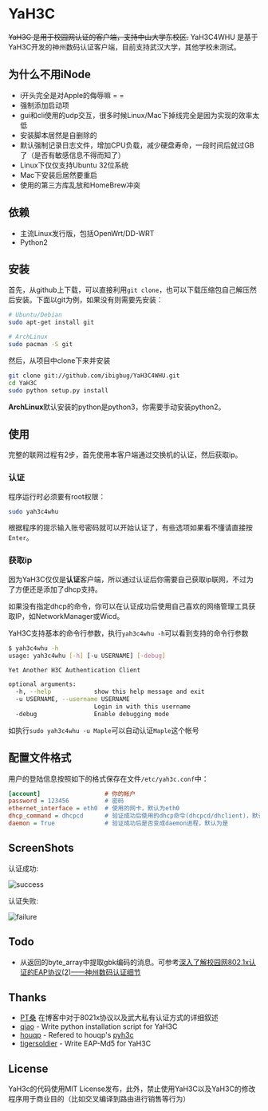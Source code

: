 YaH3C
=====

<del>YaH3C 是用于校园网认证的客户端，支持中山大学东校区.</del>
YaH3C4WHU 是基于YaH3C开发的神州数码认证客户端，目前支持武汉大学，其他学校未测试。



为什么不用iNode
---------------

* i开头完全是对Apple的侮辱嘛 = =
* 强制添加启动项
* gui和cli使用的udp交互，很多时候Linux/Mac下掉线完全是因为实现的效率太低
* 安装脚本居然是自删除的
* 默认强制记录日志文件，增加CPU负载，减少硬盘寿命，一段时间后就过GB了（是否有敏感信息不得而知了）
* Linux下仅仅支持Ubuntu 32位系统
* Mac下安装后居然要重启
* 使用的第三方库乱放和HomeBrew冲突

依赖
------------
 
* 主流Linux发行版，包括OpenWrt/DD-WRT
* Python2

安装
------------

首先，从github上下载，可以直接利用`git clone`，也可以下载压缩包自己解压然后安装。下面以git为例，如果没有则需要先安装：

```bash
# Ubuntu/Debian
sudo apt-get install git

# ArchLinux
sudo pacman -S git
```
然后，从项目中clone下来并安装

```bash
git clone git://github.com/ibigbug/YaH3C4WHU.git
cd YaH3C
sudo python setup.py install
```

**ArchLinux**默认安装的python是python3，你需要手动安装python2。

使用
----

完整的联网过程有2步，首先使用本客户端通过交换机的认证，然后获取ip。

### 认证

程序运行时必须要有root权限：

```bash
sudo yah3c4whu
```

根据程序的提示输入账号密码就可以开始认证了，有些选项如果看不懂请直接按`Enter`。

### 获取ip

因为YaH3C仅仅是**认证**客户端，所以通过认证后你需要自己获取ip联网，不过为了方便还是添加了dhcp支持。

如果没有指定dhcp的命令，你可以在认证成功后使用自己喜欢的网络管理工具获取IP，如NetworkManager或Wicd。

YaH3C支持基本的命令行参数，执行`yah3c4whu -h`可以看到支持的命令行参数

``` bash
$ yah3c4whu -h       
usage: yah3c4whu [-h] [-u USERNAME] [-debug]

Yet Another H3C Authentication Client

optional arguments:
  -h, --help            show this help message and exit
  -u USERNAME, --username USERNAME
                        Login in with this username
  -debug                Enable debugging mode
```

如执行`sudo yah3c4whu -u Maple`可以自动认证`Maple`这个帐号

配置文件格式
---------
用户的登陆信息按照如下的格式保存在文件`/etc/yah3c.conf`中：

``` ini
[account]                  # 你的帐户 
password = 123456          # 密码
ethernet_interface = eth0  # 使用的网卡，默认为eth0
dhcp_command = dhcpcd      # 验证成功后使用的dhcp命令(dhcpcd/dhclient)，默认为空
daemon = True              # 验证成功后是否变成daemon进程，默认为是
```

ScreenShots
-----------

认证成功:

![success](https://raw.github.com/ibigbug/YaH3C4WHU/yah3c-whu/screenshots/success-whu.png)

认证失败:

![failure](https://raw.github.com/humiaozuzu/YaH3C/master/screenshots/failure.png)


Todo
----
* 从返回的byte_array中提取gbk编码的消息。可参考[深入了解校园网802.1x认证的EAP协议(2)——神州数码认证细节](http://apt-blog.net/eap_explaination_2)

Thanks
------
* [PT桑](http://apt-blog.net/) 在博客中对于8021x协议以及武大私有认证方式的详细叙述
* [qiao](https://github.com/qiao) - Write python installation script for YaH3C
* [houqp](https://github.com/houqp) - Refered to houqp's [pyh3c](https://github.com/houqp/pyh3c)
* [tigersoldier](https://github.com/tigersoldier) - Write EAP-Md5 for YaH3C

License
-------
YaH3c的代码使用MIT License发布，此外，禁止使用YaH3C以及YaH3C的修改程序用于商业目的（比如交叉编译到路由进行销售等行为）
